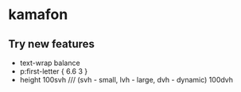 # kamafon

## Try new features
* text-wrap balance
* p:first-letter { 6.6 3 }
* height 100svh  /// (svh - small, lvh - large, dvh - dynamic) 100dvh
